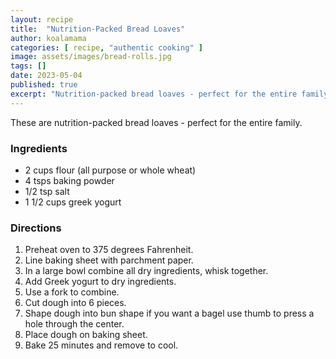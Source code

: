 ```yaml
---
layout: recipe
title:  "Nutrition-Packed Bread Loaves"
author: koalamama
categories: [ recipe, "authentic cooking" ]
image: assets/images/bread-rolls.jpg
tags: []
date: 2023-05-04
published: true
excerpt: "Nutrition-packed bread loaves - perfect for the entire family!"
---
```


These are nutrition-packed bread loaves - perfect for the entire family.


### Ingredients

- 2 cups flour (all purpose or whole wheat)
- 4 tsps baking powder
- 1/2 tsp salt
- 1 1/2 cups greek yogurt


### Directions

1. Preheat oven to 375 degrees Fahrenheit.
2. Line baking sheet with parchment paper.
3. In a large bowl combine all dry ingredients, whisk together. 
4. Add Greek yogurt to dry ingredients.
5. Use a fork to combine.
6. Cut dough into 6 pieces. 
7. Shape dough into bun shape if you want a bagel use thumb to press a hole through the center.
8. Place dough on baking sheet.
9. Bake 25 minutes and remove to cool.
